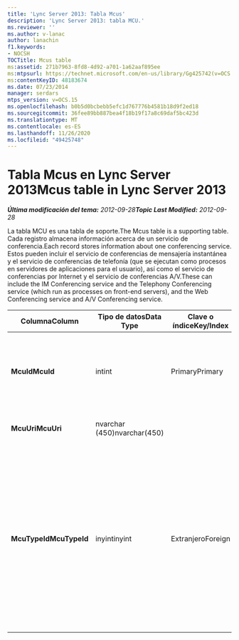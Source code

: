 ```yaml
---
title: 'Lync Server 2013: Tabla Mcus'
description: 'Lync Server 2013: tabla MCU.'
ms.reviewer: ''
ms.author: v-lanac
author: lanachin
f1.keywords:
- NOCSH
TOCTitle: Mcus table
ms:assetid: 271b7963-8fd8-4d92-a701-1a62aaf895ee
ms:mtpsurl: https://technet.microsoft.com/en-us/library/Gg425742(v=OCS.15)
ms:contentKeyID: 48183674
ms.date: 07/23/2014
manager: serdars
mtps_version: v=OCS.15
ms.openlocfilehash: b0b5d0bcbebb5efc1d767776b4581b18d9f2ed18
ms.sourcegitcommit: 36fee89bb887bea4f18b19f17a8c69daf5bc423d
ms.translationtype: MT
ms.contentlocale: es-ES
ms.lasthandoff: 11/26/2020
ms.locfileid: "49425748"
---
```

# <a name="mcus-table-in-lync-server-2013"></a><span data-ttu-id="ad242-103">Tabla Mcus en Lync Server 2013</span><span class="sxs-lookup"><span data-stu-id="ad242-103">Mcus table in Lync Server 2013</span></span>

<div data-xmlns="http://www.w3.org/1999/xhtml">

<div class="topic" data-xmlns="http://www.w3.org/1999/xhtml" data-msxsl="urn:schemas-microsoft-com:xslt" data-cs="https://msdn.microsoft.com/">

<div data-asp="https://msdn2.microsoft.com/asp">



</div>

<div id="mainSection">

<div id="mainBody"><span data-ttu-id="ad242-104">

<span> </span></span><span class="sxs-lookup"><span data-stu-id="ad242-104">

<span> </span></span></span>

<span data-ttu-id="ad242-105">_**Última modificación del tema:** 2012-09-28_</span><span class="sxs-lookup"><span data-stu-id="ad242-105">_**Topic Last Modified:** 2012-09-28_</span></span>

<span data-ttu-id="ad242-106">La tabla MCU es una tabla de soporte.</span><span class="sxs-lookup"><span data-stu-id="ad242-106">The Mcus table is a supporting table.</span></span> <span data-ttu-id="ad242-107">Cada registro almacena información acerca de un servicio de conferencia.</span><span class="sxs-lookup"><span data-stu-id="ad242-107">Each record stores information about one conferencing service.</span></span> <span data-ttu-id="ad242-108">Estos pueden incluir el servicio de conferencias de mensajería instantánea y el servicio de conferencias de telefonía (que se ejecutan como procesos en servidores de aplicaciones para el usuario), así como el servicio de conferencias por Internet y el servicio de conferencias A/V.</span><span class="sxs-lookup"><span data-stu-id="ad242-108">These can include the IM Conferencing service and the Telephony Conferencing service (which run as processes on front-end servers), and the Web Conferencing service and A/V Conferencing service.</span></span>


<table>
<colgroup>
<col style="width: 25%" />
<col style="width: 25%" />
<col style="width: 25%" />
<col style="width: 25%" />
</colgroup>
<thead>
<tr class="header">
<th><span data-ttu-id="ad242-109">Columna</span><span class="sxs-lookup"><span data-stu-id="ad242-109">Column</span></span></th>
<th><span data-ttu-id="ad242-110">Tipo de datos</span><span class="sxs-lookup"><span data-stu-id="ad242-110">Data Type</span></span></th>
<th><span data-ttu-id="ad242-111">Clave o índice</span><span class="sxs-lookup"><span data-stu-id="ad242-111">Key/Index</span></span></th>
<th><span data-ttu-id="ad242-112">Detalles</span><span class="sxs-lookup"><span data-stu-id="ad242-112">Details</span></span></th>
</tr>
</thead>
<tbody>
<tr class="odd">
<td><p><span data-ttu-id="ad242-113"><strong>McuId</strong></span><span class="sxs-lookup"><span data-stu-id="ad242-113"><strong>McuId</strong></span></span></p></td>
<td><p><span data-ttu-id="ad242-114">int</span><span class="sxs-lookup"><span data-stu-id="ad242-114">int</span></span></p></td>
<td><p><span data-ttu-id="ad242-115">Primary</span><span class="sxs-lookup"><span data-stu-id="ad242-115">Primary</span></span></p></td>
<td><p><span data-ttu-id="ad242-116">Número único que identifica este servidor de conferencia.</span><span class="sxs-lookup"><span data-stu-id="ad242-116">Unique number identifying this conferencing server.</span></span></p></td>
</tr>
<tr class="even">
<td><p><span data-ttu-id="ad242-117"><strong>McuUri</strong></span><span class="sxs-lookup"><span data-stu-id="ad242-117"><strong>McuUri</strong></span></span></p></td>
<td><p><span data-ttu-id="ad242-118">nvarchar (450)</span><span class="sxs-lookup"><span data-stu-id="ad242-118">nvarchar(450)</span></span></p></td>
<td><p> </p></td>
<td><p> </p></td>
</tr>
<tr class="odd">
<td><p><span data-ttu-id="ad242-119"><strong>McuTypeId</strong></span><span class="sxs-lookup"><span data-stu-id="ad242-119"><strong>McuTypeId</strong></span></span></p></td>
<td><p><span data-ttu-id="ad242-120">inyint</span><span class="sxs-lookup"><span data-stu-id="ad242-120">inyint</span></span></p></td>
<td><p> <span data-ttu-id="ad242-121">Extranjero</span><span class="sxs-lookup"><span data-stu-id="ad242-121">Foreign</span></span></p></td>
<td><p><span data-ttu-id="ad242-122">Tipo de servidor de conferencia, como conf: chat (para mensajes instantáneos) o conf: audio-video.</span><span class="sxs-lookup"><span data-stu-id="ad242-122">Conferencing server type, such as conf:chat (for IMs) or conf:audio-video.</span></span> <span data-ttu-id="ad242-123">Para obtener más información, consulte la <a href="lync-server-2013-uritypes-table.md">tabla UriTypes en Lync Server 2013</a> .</span><span class="sxs-lookup"><span data-stu-id="ad242-123">See the <a href="lync-server-2013-uritypes-table.md">UriTypes table in Lync Server 2013</a> for more information.</span></span></p></td>
</tr>
</tbody>
</table><span data-ttu-id="ad242-124">


</div>

<span> </span>

</div>

</div>

</span><span class="sxs-lookup"><span data-stu-id="ad242-124">


</div>

<span> </span>

</div>

</div>

</span></span></div>

